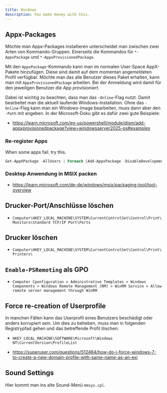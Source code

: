 ```yaml
---
title: Windows
description: You make money with this.
---
```


## Appx-Packages
Möchte man Appx-Packages installieren unterscheidet man zwischen zwei Arten von Kommando-Gruppen.
Einerseits die Kommandos für `*-AppxPackage` und `*-AppxProvisionedPackage`.

Mit den `AppxPackage`-Kommando kann man im normalen User-Space AppX-Pakete hinzufügen. Diese sind damit auf dem momentan angemeldeten Profil verfügbar.
Möchte man das alle Benutzer dieses Paket erhalten, kann man mit `AppxProvisionedPackage` arbeiten. Bei der Anmeldung wird damit für den jeweiligen Benutzer die App _provisioniert_.

Dabei ist wichtig zu beachten, dass man das `-Online`-Flag nutzt. Damit bearbeitet man die aktuell laufende Windows-Installation. Ohne das `-Online`-Flag kann man ein Windows-Image bearbeiten, muss dann aber den `-Path` mit angeben.
In der Microsoft-Doku gibt es dafür zwei gute Beispiele:

- https://learn.microsoft.com/en-us/powershell/module/dism/add-appxprovisionedpackage?view=windowsserver2025-ps#examples

### Re-register Apps
When some apps fail. try this.
```powershell
Get-AppXPackage -AllUsers | Foreach {Add-AppxPackage -DisableDevelopmentMode -Register "$($_.InstallLocation)\AppXManifest.xml"}
```

### Desktop Anwendung in MSIX packen

- https://learn.microsoft.com/de-de/windows/msix/packaging-tool/tool-overview

## Drucker-Port/Anschlüsse löschen

- `Computer\HKEY_LOCAL_MACHINE\SYSTEM\CurrentControlSet\Control\Print\Monitors\Standard TCP/IP Port\Ports`

## Drucker löschen

- `Computer\HKEY_LOCAL_MACHINE\SYSTEM\CurrentControlSet\Control\Print\Printers\`

## `Enable-PSRemoting` als GPO

- `Computer Cponfiguration > Administrative Templates > Windows Components > Windows Remote Management (RM) > WinRM Service > Allow remote server management through WinRM`

## Force re-creation of Userprofile
In manchen Fällen kann das Userprofil eines Benutzers beschädigt oder anders korrupiert sein.
Um dies zu beheben, muss man in folgenden Registrypfad gehen und das betreffende Profil löschen:

- `HKEY_LOCAL_MACHINE\SOFTWARE\Microsoft\Windows NT\CurrentVersion\ProfileList`

- https://superuser.com/questions/512484/how-do-i-force-windows-7-to-create-a-new-domain-profile-with-same-name-as-an-exi

## Sound Settings

Hier kommt man ins alte Sound-Menü `mmsys.cpl`.
